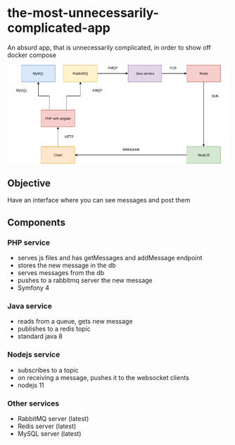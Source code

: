 # the-most-unnecessarily-complicated-app
An absurd app, that is unnecessarily complicated, in order to show off docker compose

![alt text](the-most-complicated-app.png "Logo Title Text 1")

## Objective
Have an interface where you can see messages and post them

## Components

### PHP service
- serves js files and has getMessages and addMessage endpoint
- stores the new message in the db
- serves messages from the db
- pushes to a rabbitmq server the new message
- Symfony 4

### Java service
- reads from a queue, gets new message
- publishes to a redis topic
- standard java 8

### Nodejs service
- subscribes to a topic
- on receiving a message, pushes it to the websocket clients
- nodejs 11

### Other services
- RabbitMQ server (latest)
- Redis server (latest)
- MySQL server (latest)
